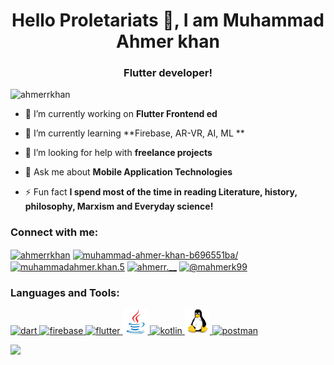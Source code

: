 <h1 align="center">Hello Proletariats 👋, I am Muhammad Ahmer khan</h1>
<h3 align="center">Flutter developer!</h3>  

<p align="left"> <img src="https://komarev.com/ghpvc/?username=ahmerrkhan&label=Profile%20views&color=0e75b6&style=flat" alt="ahmerrkhan" /> </p>

- 🔭 I’m currently working on **Flutter Frontend ed**

- 🌱 I’m currently learning **Firebase, AR-VR, AI, ML **

- 🤝 I’m looking for help with **freelance projects**

- 💬 Ask me about **Mobile Application Technologies**

- ⚡ Fun fact **I spend most of the time in reading Literature, history, philosophy, Marxism and Everyday science!**

<h3 align="left">Connect with me:</h3>
<p align="left">
<a href="https://dev.to/ahmerrkhan" target="blank"><img align="center" src="https://cdn.jsdelivr.net/npm/simple-icons@3.0.1/icons/dev-dot-to.svg" alt="ahmerrkhan" height="30" width="40" /></a>  
<a href="https://linkedin.com/in/muhammad-ahmer-khan-b696551ba/" target="blank"><img align="center" src="https://raw.githubusercontent.com/rahuldkjain/github-profile-readme-generator/master/src/images/icons/Social/linked-in-alt.svg" alt="muhammad-ahmer-khan-b696551ba/" height="30" width="40" /></a>
<a href="https://fb.com/muhammadahmer.khan.5" target="blank"><img align="center" src="https://raw.githubusercontent.com/rahuldkjain/github-profile-readme-generator/master/src/images/icons/Social/facebook.svg" alt="muhammadahmer.khan.5" height="30" width="40" /></a>
<a href="https://instagram.com/ahmerr.__" target="blank"><img align="center" src="https://raw.githubusercontent.com/rahuldkjain/github-profile-readme-generator/master/src/images/icons/Social/instagram.svg" alt="ahmerr.__" height="30" width="40" /></a>
<a href="https://medium.com/@mahmerk99" target="blank"><img align="center" src="https://raw.githubusercontent.com/rahuldkjain/github-profile-readme-generator/master/src/images/icons/Social/medium.svg" alt="@mahmerk99" height="30" width="40" /></a>
</p>

<h3 align="left">Languages and Tools:</h3>
<p align="left"> <a href="https://dart.dev" target="_blank"> <img src="https://www.vectorlogo.zone/logos/dartlang/dartlang-icon.svg" alt="dart" width="40" height="40"/> </a>         <a href="https://firebase.google.com/" target="_blank"> <img src="https://www.vectorlogo.zone/logos/firebase/firebase-icon.svg" alt="firebase" width="40" height="40"/> </a>         <a href="https://flutter.dev" target="_blank"> <img src="https://www.vectorlogo.zone/logos/flutterio/flutterio-icon.svg" alt="flutter" width="40" height="40"/> </a>          <a href="https://cloud.google.com" target="_blank"> <a href="https://www.java.com" target="_blank"> <img src="https://raw.githubusercontent.com/devicons/devicon/master/icons/java/java-original.svg" alt="java" width="40" height="40"/> </a>            <a href="https://kotlinlang.org" target="_blank"> <img src="https://www.vectorlogo.zone/logos/kotlinlang/kotlinlang-icon.svg" alt="kotlin" width="40" height="40"/> </a>          <a href="https://www.linux.org/" target="_blank"> <img src="https://raw.githubusercontent.com/devicons/devicon/master/icons/linux/linux-original.svg" alt="linux" width="40" height="40"/> </a>              <a href="https://postman.com" target="_blank"> <img src="https://www.vectorlogo.zone/logos/getpostman/getpostman-icon.svg" alt="postman" width="40" height="40"/> </a> </p>

<img src= "https://github-readme-stats.vercel.app/api?username=ahmerrkhan&&show_icons=true&title_color=ffffff&icon_color=bb2acf&text_color=daf7dc&bg_color=151515"/>
